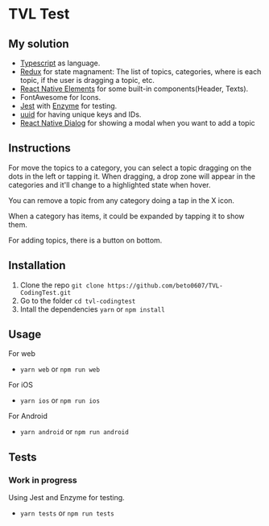 # TVL Test

## My solution

-   [Typescript](https://www.typescriptlang.org/) as language.
-   [Redux](http://Redux.js.org/) for state magnament: The list of topics, categories, where is each topic, if the user is dragging a topic, etc.
-   [React Native Elements](https://react-native-training.github.io/react-native-elements/) for some built-in components(Header, Texts).
-   FontAwesome for Icons.
-   [Jest](https://jestjs.io/) with [Enzyme](https://airbnb.io/enzyme/) for testing.
-   [uuid](https://www.npmjs.com/package/uuid) for having unique keys and IDs.
-   [React Native Dialog](https://www.npmjs.com/package/react-native-dialog) for showing a modal when you want to add a topic

## Instructions

For move the topics to a category, you can select a topic dragging on the dots in the left or tapping it. When dragging, a drop zone will appear in the categories and it'll change to a highlighted state when hover.

You can remove a topic from any category doing a tap in the X icon.

When a category has items, it could be expanded by tapping it to show them.

For adding topics, there is a button on bottom.

## Installation

1. Clone the repo `git clone https://github.com/beto0607/TVL-CodingTest.git`
2. Go to the folder `cd tvl-codingtest`
3. Intall the dependencies `yarn` or `npm install`

## Usage

For web

-   `yarn web` or `npm run web`

For iOS

- `yarn ios` or `npm run ios`

For Android

- `yarn android` or `npm run android`

## Tests

### **Work in progress**

Using Jest and Enzyme for testing.

- `yarn tests` or `npm run tests`
